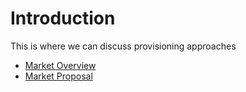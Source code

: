 # Introduction
This is where we can discuss provisioning approaches

- [Market Overview](market/market.md)
- [Market Proposal](market/global_market_proposal.md)